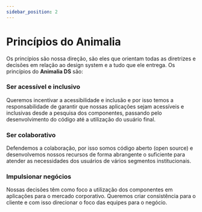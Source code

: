 ```yaml
---
sidebar_position: 2
---
```


# Princípios do Animalia

Os princípios são nossa direção, são eles que orientam todas as diretrizes e decisões em relação ao design system e a tudo que ele entrega. Os princípios do **Animalia DS** são:

### **Ser acessível e inclusivo**

Queremos incentivar a acessibilidade e inclusão e por isso temos a responsabilidade de garantir que nossas aplicações sejam acessíveis e inclusivas desde a pesquisa dos componentes, passando pelo desenvolvimento do código até a utilização do usuário final.

### Ser colaborativo

Defendemos a colaboração, por isso somos código aberto (open source) e desenvolvemos nossos recursos de forma abrangente o suficiente para atender as necessidades dos usuários de vários segmentos institucionais.

### Impulsionar negócios

Nossas decisões têm como foco a utilização dos componentes em aplicações para o mercado corporativo. Queremos criar consistência para o cliente e com isso direcionar o foco das equipes para o negócio.

